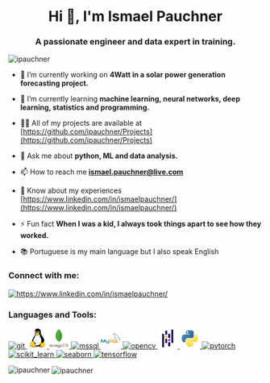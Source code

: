 <h1 align="center">Hi 👋, I'm Ismael Pauchner</h1>
<h3 align="center">A passionate engineer and data expert in training.</h3>

<p align="left"> <img src="https://komarev.com/ghpvc/?username=ipauchner&label=Profile%20views&color=0e75b6&style=flat" alt="ipauchner" /> </p>

- 🔭 I’m currently working on **4Watt in a solar power generation forecasting project.**

- 🌱 I’m currently learning **machine learning, neural networks, deep learning, statistics and programming.**

- 👨‍💻 All of my projects are available at [https://github.com/ipauchner/Projects](https://github.com/ipauchner/Projects)

- 💬 Ask me about **python, ML and data analysis.**

- 📫 How to reach me **ismael.pauchner@live.com**

- 📄 Know about my experiences [https://www.linkedin.com/in/ismaelpauchner/](https://www.linkedin.com/in/ismaelpauchner/)

- ⚡ Fun fact **When I was a kid, I always took things apart to see how they worked.**

- 📚 Portuguese is my main language but I also speak English

<h3 align="left">Connect with me:</h3>
<p align="left">
<a href="https://linkedin.com/in/https://www.linkedin.com/in/ismaelpauchner/" target="blank"><img align="center" src="https://raw.githubusercontent.com/rahuldkjain/github-profile-readme-generator/master/src/images/icons/Social/linked-in-alt.svg" alt="https://www.linkedin.com/in/ismaelpauchner/" height="30" width="40" /></a>
</p>

<h3 align="left">Languages and Tools:</h3>
<p align="left"> <a href="https://git-scm.com/" target="_blank" rel="noreferrer"> <img src="https://www.vectorlogo.zone/logos/git-scm/git-scm-icon.svg" alt="git" width="40" height="40"/> </a> <a href="https://www.linux.org/" target="_blank" rel="noreferrer"> <img src="https://raw.githubusercontent.com/devicons/devicon/master/icons/linux/linux-original.svg" alt="linux" width="40" height="40"/> </a> <a href="https://www.mongodb.com/" target="_blank" rel="noreferrer"> <img src="https://raw.githubusercontent.com/devicons/devicon/master/icons/mongodb/mongodb-original-wordmark.svg" alt="mongodb" width="40" height="40"/> </a> <a href="https://www.microsoft.com/en-us/sql-server" target="_blank" rel="noreferrer"> <img src="https://www.svgrepo.com/show/303229/microsoft-sql-server-logo.svg" alt="mssql" width="40" height="40"/> </a> <a href="https://www.mysql.com/" target="_blank" rel="noreferrer"> <img src="https://raw.githubusercontent.com/devicons/devicon/master/icons/mysql/mysql-original-wordmark.svg" alt="mysql" width="40" height="40"/> </a> <a href="https://opencv.org/" target="_blank" rel="noreferrer"> <img src="https://www.vectorlogo.zone/logos/opencv/opencv-icon.svg" alt="opencv" width="40" height="40"/> </a> <a href="https://pandas.pydata.org/" target="_blank" rel="noreferrer"> <img src="https://raw.githubusercontent.com/devicons/devicon/2ae2a900d2f041da66e950e4d48052658d850630/icons/pandas/pandas-original.svg" alt="pandas" width="40" height="40"/> </a> <a href="https://www.python.org" target="_blank" rel="noreferrer"> <img src="https://raw.githubusercontent.com/devicons/devicon/master/icons/python/python-original.svg" alt="python" width="40" height="40"/> </a> <a href="https://pytorch.org/" target="_blank" rel="noreferrer"> <img src="https://www.vectorlogo.zone/logos/pytorch/pytorch-icon.svg" alt="pytorch" width="40" height="40"/> </a> <a href="https://scikit-learn.org/" target="_blank" rel="noreferrer"> <img src="https://upload.wikimedia.org/wikipedia/commons/0/05/Scikit_learn_logo_small.svg" alt="scikit_learn" width="40" height="40"/> </a> <a href="https://seaborn.pydata.org/" target="_blank" rel="noreferrer"> <img src="https://seaborn.pydata.org/_images/logo-mark-lightbg.svg" alt="seaborn" width="40" height="40"/> </a> <a href="https://www.tensorflow.org" target="_blank" rel="noreferrer"> <img src="https://www.vectorlogo.zone/logos/tensorflow/tensorflow-icon.svg" alt="tensorflow" width="40" height="40"/> </a> </p>

<p><img align="left" src="https://github-readme-stats.vercel.app/api/top-langs?username=ipauchner&show_icons=true&locale=en&layout=compact" alt="ipauchner" /></p>

<p>&nbsp;<img align="center" src="https://github-readme-stats.vercel.app/api?username=ipauchner&show_icons=true&locale=en" alt="ipauchner" /></p>

